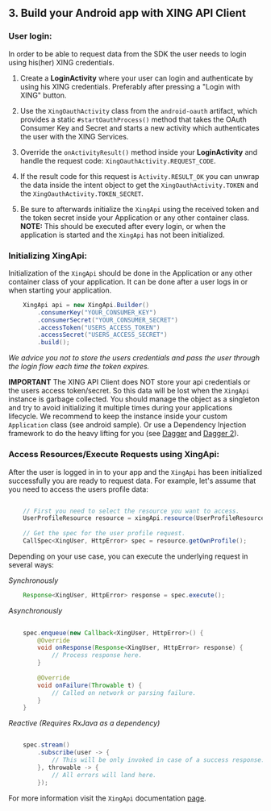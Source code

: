 ## 3. Build your Android app with XING API Client

### User login:

In order to be able to request data from the SDK the user needs to login using his(her) XING credentials.

1. Create a **LoginActivity** where your user can login and authenticate by using his XING credentials. Preferably after pressing a "Login with XING" button.

2. Use the `XingOauthActivity` class from the `android-oauth` artifact, which provides a static `#startOauthProcess()` 
method that takes the OAuth Consumer Key and Secret and starts a new activity which authenticates the user with the 
XING Services.

3. Override the `onActivityResult()` method inside your **LoginActivity** and handle the request code: 
`XingOauthActivity.REQUEST_CODE`.

4. If the result code for this request is `Activity.RESULT_OK` you can unwrap the data inside the intent object to get 
the `XingOauthActivity.TOKEN` and the `XingOauthActivity.TOKEN_SECRET`.

5. Be sure to afterwards initialize the `XingApi` using the received token and the token secret inside your Application 
or any other container class.<br>
**NOTE:** This should be executed after every login, or when the application is started and the `XingApi` has not 
been initialized.

### Initializing XingApi:

Initialization of the `XingApi` should be done in the Application or any other container class of your application. 
It can be done after a user logs in or when starting your application.

```java
    XingApi api = new XingApi.Builder()
        .consumerKey("YOUR_CONSUMER_KEY")
        .consumerSecret("YOUR_CONSUMER_SECRET")
        .accessToken("USERS_ACCESS_TOKEN")
        .accessSecret("USERS_ACCESS_SECRET")
        .build();
```
*We advice you not to store the users credentials and pass the user through the login flow each time the token expires.* 

**IMPORTANT** The XING API Client does NOT store your api credentials or the users access token/secret. So 
this data will be lost when the `XingApi` instance is garbage collected. You should manage the object as a singleton
and try to avoid initializing it multiple times during your applications lifecycle. We recommend to keep the instance
inside your custom `Application` class (see android sample). Or use a Dependency Injection framework to do the heavy 
lifting for you (see [Dagger](https://github.com/square/dagger) and [Dagger 2](https://github.com/google/dagger)).

### Access Resources/Execute Requests using XingApi:

After the user is logged in in to your app and the `XingApi` has been initialized successfully you are ready to request 
data. For example, let's assume that you need to access the users profile data:


```java

    // First you need to select the resource you want to access.
    UserProfileResource resource = xingApi.resource(UserProfileResource.class);
      
    // Get the spec for the user profile request.
    CallSpec<XingUser, HttpError> spec = resource.getOwnProfile();
```

Depending on your use case, you can execute the underlying request in several ways:

*Synchronously*

```java
    Response<XingUser, HttpError> response = spec.execute();
```

*Asynchronously*

```java
    
    spec.enqueue(new Callback<XingUser, HttpError>() {
        @Override
        void onResponse(Response<XingUser, HttpError> response) {
            // Process response here.
        }
        
        @Override    
        void onFailure(Throwable t) {
            // Called on network or parsing failure.
        }
    }
```

*Reactive (Requires RxJava as a dependency)*

```java

    spec.stream()
        .subscribe(user -> {
            // This will be only invoked in case of a success response.
        }, throwable -> {
            // All errors will land here.
        });
```

For more information visit the `XingApi` documentation [page](http://xing.github.io/xing-android-sdk/javadocs/2.0.0/).
